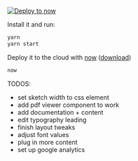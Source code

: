 [![Deploy to now](https://deploy.now.sh/static/button.svg)](https://deploy.now.sh/?repo=https://github.com/zeit/next.js/tree/master/examples/ssr-caching)

Install it and run:

```bash
yarn
yarn start
```

Deploy it to the cloud with [now](https://zeit.co/now) ([download](https://zeit.co/download))

```bash
now
```

TODOS:

  - set sketch width to css element
  - add pdf viewer component to work
  - add documentation + content
  - edit typography leading
  - finish layout tweaks
  - adjust font values
  - plug in more content
  - set up google analytics

